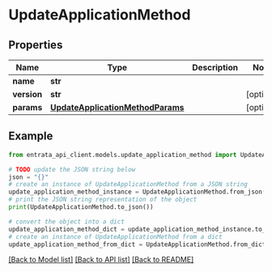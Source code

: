 # UpdateApplicationMethod


## Properties

Name | Type | Description | Notes
------------ | ------------- | ------------- | -------------
**name** | **str** |  | 
**version** | **str** |  | [optional] 
**params** | [**UpdateApplicationMethodParams**](UpdateApplicationMethodParams.md) |  | [optional] 

## Example

```python
from entrata_api_client.models.update_application_method import UpdateApplicationMethod

# TODO update the JSON string below
json = "{}"
# create an instance of UpdateApplicationMethod from a JSON string
update_application_method_instance = UpdateApplicationMethod.from_json(json)
# print the JSON string representation of the object
print(UpdateApplicationMethod.to_json())

# convert the object into a dict
update_application_method_dict = update_application_method_instance.to_dict()
# create an instance of UpdateApplicationMethod from a dict
update_application_method_from_dict = UpdateApplicationMethod.from_dict(update_application_method_dict)
```
[[Back to Model list]](../README.md#documentation-for-models) [[Back to API list]](../README.md#documentation-for-api-endpoints) [[Back to README]](../README.md)


